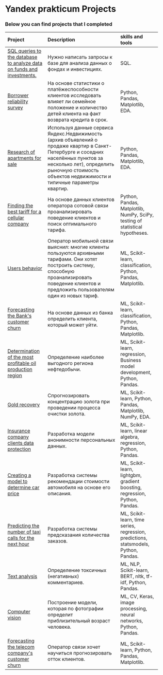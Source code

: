 # Yandex prakticum Projects
### Below you can find projects that I completed 

| Project | Description | skills and tools |
| :-------| :-----------| :-----------|
| [SQL queries to the database to analyze data on funds and investments.](projects/SQL) | Нужно написать запросы к базе для анализа данных о фондах и инвестициях.| SQL. |
| [Borrower reliability survey](projects/borrower_reliability_survey) | На основе статистики о платёжеспособности клиентов исследовать влияет ли семейное положение и количество детей клиента на факт возврата кредита в срок. | Python, Pandas, Matplotlib, EDA. |
| [Research of apartments for sale](projects/research_of_apartments_for_sale) | Используя данные сервиса Яндекс.Недвижимость (архив объявлений о продаже квартир в Санкт-Петербурге и соседних населённых пунктов за несколько лет), определить рыночную стоимость объектов недвижимости и типичные параметры квартир. | Python, Pandas, Matplotlib, EDA. |
| [Finding the best tariff for a cellular company](projects/mobile_company) |  На основе данных клиентов оператора сотовой связи проанализировать поведение клиентов и поиск оптимального тарифа. | Python, Pandas, Matplotlib, NumPy, SciPy, testing of statistical hypotheses. |
| [Users behavior](projects/users_behavior) | Оператор мобильной связи выяснил: многие клиенты пользуются архивными тарифами. Они хотят построить систему, способную проанализировать поведение клиентов и предложить пользователям один из новых тариф. | ML, Scikit-learn, classification, Python, Pandas, Matplotlib. |
| [Forecasting the Bank's customer churn](projects/churn) | На основе данных из банка определить клиента, который может уйти. | ML, Scikit-learn, classification, Python, Pandas, Matplotlib. |
| [Determination of the most profitable oil production region](projects/wells_geo_data) | Определение наиболее выгодного региона нефтедобычи. | ML, Scikit-learn, regression, Business model development, Python, Pandas. |
| [Gold recovery](projects/gold_recovery) | Спрогнозировать концентрацию золота при проведении процесса очистки золота. | ML, Scikit-learn, Python, Pandas, Matplotlib, NumPy, EDA. | 
| [Insurance company clients data protection](projects/insurance) | Разработка модели анонимности персональных данных. | ML, Scikit-learn, linear algebra, regression, Python, Pandas. |
| [Creating a model to determine car price](projects/autos) | Разработка системы рекомендации стоимости автомобиля на основе его описания. |  ML,  Scikit-learn, lightgbm, gradient boosting, regression, Python, Pandas. |
| [Predicting the number of taxi calls for the next hour](projects/taxi) | Разработка системы предсказания количества заказов. | ML, Scikit-learn, time series, regression, predictions, statsmodels, Python, Pandas. |
| [Text analysis](projects/toxic_comments) | Определение токсичных (негативных) комментариев.| ML, NLP, Scikit-learn, BERT, nltk, tf-idf, Python, Pandas. |
| [Computer vision](projects/age) | Построение модели, которая по фотографии определит приблизительный возраст человека.| ML, CV, Keras, image processing, neural networks, Python, Pandas. |
| [Forecasting the telecom company's customer churn](projects/Final_pr_telecom) | Оператор связи хочет научиться прогнозировать отток клиентов.| ML, Scikit-learn, Python, Pandas, Matplotlib. |